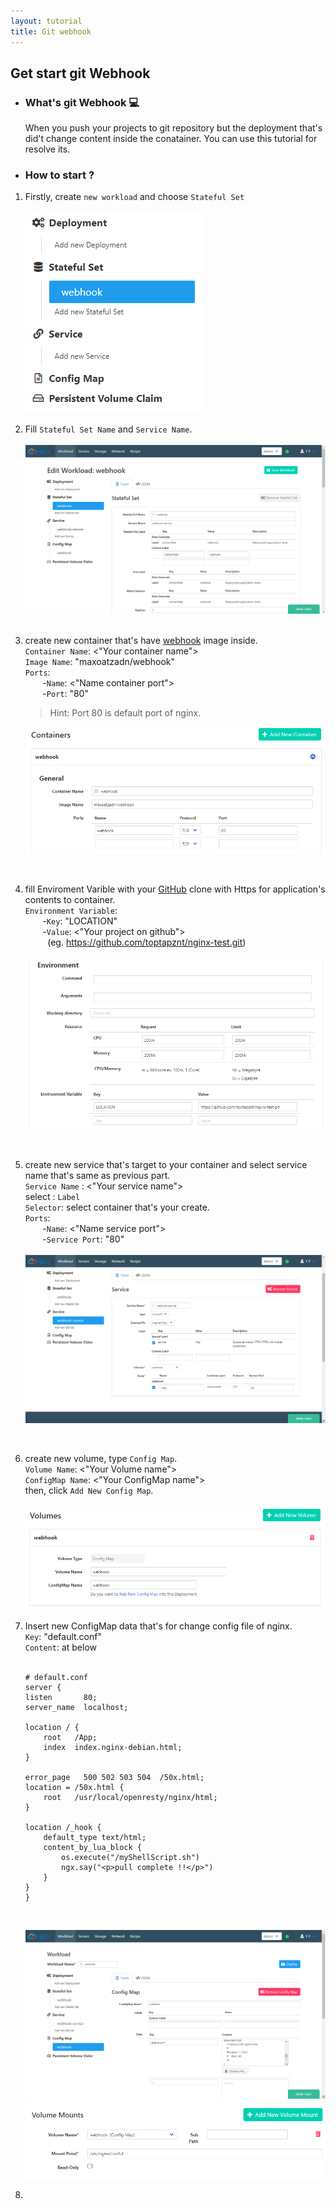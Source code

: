 ```yaml
---
layout: tutorial
title: Git webhook
---
```

## Get start git Webhook

* ### What's git Webhook 💻

  When you push your projects to git repository but the deployment that's did't change content inside the conatainer. You can use this tutorial for resolve its.  

* ### How to start ?

 1. Firstly, create `new workload` and choose `Stateful Set` 
    <p align="left">
      <img src="/assets/git_webhook/statefull.png">
    </p>
 2. Fill `Stateful Set Name` and `Service Name`.
     <br><br>
     <img src="/assets/git_webhook/stateful2.png">
     <br><br>
 3. create new container that's have [webhook](https://hub.docker.com/r/maxoatzadn/webhook) image inside.
    <br>
    `Container Name`: <"Your container name"> <br>
    `Image Name`: "maxoatzadn/webhook" <br>
    `Ports`:<br>
     &nbsp; &nbsp; &nbsp; &nbsp;-`Name`: <"Name container port"><br>
     &nbsp; &nbsp; &nbsp; &nbsp;-`Port`: "80"
    
    > Hint: Port 80 is default port of nginx.
    
    ![container1](/assets/git_webhook/container1.png)
    
    <br>
    
 4. fill Enviroment Varible with your [GitHub](https://github.com/) clone with Https for application's contents to container.
    <br>
     `Environment Variable`:<br>
     &nbsp; &nbsp; &nbsp; &nbsp;-`Key`: "LOCATION"<br>
     &nbsp; &nbsp; &nbsp; &nbsp;-`Value`: <"Your project on github"> <br>
     &nbsp; &nbsp; &nbsp; &nbsp; &nbsp;(eg. https://github.com/toptapznt/nginx-test.git)
    <br><br>
    ![container2](/assets/git_webhook/container2.png)
  
    <br>
    
 5. create new service that's target to your container and select service name that's same as previous part. <br>
    `Service Name` : <"Your service name"> <br>
     select : `Label` <br>
    `Selector`: select container that's your create.<br>
    `Ports`:<br>
    &nbsp; &nbsp; &nbsp; &nbsp;-`Name`: <"Name service port"><br>
    &nbsp; &nbsp; &nbsp; &nbsp;-`Service Port`: "80" <br><br>
    ![service1](/assets/git_webhook/service1.png)
    
    <br>
    
 6. create new volume, type `Config Map`. <br>
    `Volume Name`: <"Your Volume name"> <br>
    `ConfigMap Name`: <"Your ConfigMap name"><br>
    then, click `Add New Config Map`. <br><br>
    ![volume3](/assets/git_webhook/voulme3.png)
        
 7. Insert new ConfigMap data that's for change config file of nginx. <br>
    `Key`: "default.conf" <br>
    `Content`: at below <br><br>
    ```
    # default.conf
    server {
    listen       80;
    server_name  localhost;

    location / {
        root   /App;
        index  index.nginx-debian.html;
    }
    
    error_page   500 502 503 504  /50x.html;
    location = /50x.html {
        root   /usr/local/openresty/nginx/html;
    }

    location /_hook {
        default_type text/html;
        content_by_lua_block {
            os.execute("/myShellScript.sh")
            ngx.say("<p>pull complete !!</p>")
        } 
    }
    }
    ```
    <br>
    
    ![volume4](/assets/git_webhook/voulme4.png)
    ![volume6](/assets/git_webhook/volume6.png)
 4.
